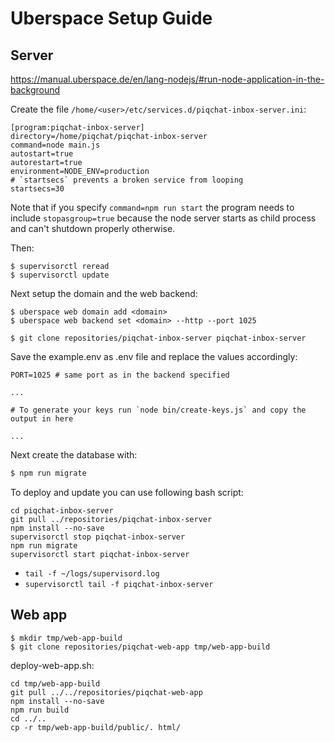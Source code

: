 # Uberspace Setup Guide

## Server

https://manual.uberspace.de/en/lang-nodejs/#run-node-application-in-the-background

Create the file `/home/<user>/etc/services.d/piqchat-inbox-server.ini`:

```
[program:piqchat-inbox-server]
directory=/home/piqchat/piqchat-inbox-server
command=node main.js
autostart=true
autorestart=true
environment=NODE_ENV=production
# `startsecs` prevents a broken service from looping
startsecs=30
```

Note that if you specify `command=npm run start` the program needs to include `stopasgroup=true` because the node server starts as child process and can't shutdown properly otherwise.

Then:

```
$ supervisorctl reread
$ supervisorctl update
```

Next setup the domain and the web backend:

```
$ uberspace web domain add <domain>
$ uberspace web backend set <domain> --http --port 1025
```

```
$ git clone repositories/piqchat-inbox-server piqchat-inbox-server
```

Save the example.env as .env file and replace the values accordingly:

```
PORT=1025 # same port as in the backend specified

...

# To generate your keys run `node bin/create-keys.js` and copy the output in here

...
```

Next create the database with:

```bash
$ npm run migrate
```

To deploy and update you can use following bash script:

```
cd piqchat-inbox-server
git pull ../repositories/piqchat-inbox-server
npm install --no-save
supervisorctl stop piqchat-inbox-server
npm run migrate
supervisorctl start piqchat-inbox-server
```

- `tail -f ~/logs/supervisord.log`
- `supervisorctl tail -f piqchat-inbox-server`

## Web app

```
$ mkdir tmp/web-app-build
$ git clone repositories/piqchat-web-app tmp/web-app-build
```

deploy-web-app.sh:

```
cd tmp/web-app-build
git pull ../../repositories/piqchat-web-app
npm install --no-save
npm run build
cd ../..
cp -r tmp/web-app-build/public/. html/
```
